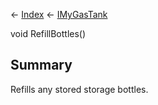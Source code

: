 ← [Index](Api-Index) ← [IMyGasTank](Sandbox.ModAPI.Ingame.IMyGasTank)

void RefillBottles()

## Summary

Refills any stored storage bottles.

